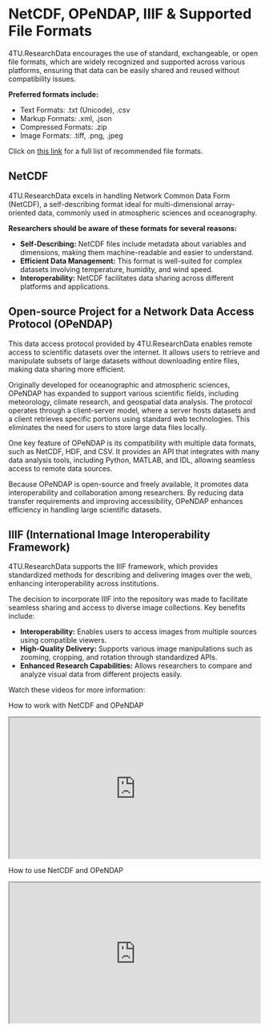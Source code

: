 # NetCDF, OPeNDAP, IIIF & Supported File Formats

<style>
    .responsive-iframe-container {
        position: relative;
        overflow: hidden;
        padding-top: 56.25%; /* 16:9 Aspect Ratio */
        width: 100%;
    }

    .responsive-iframe-container iframe {
        position: absolute;
        top: 0;
        left: 0;
        width: 100%;
        height: 100%;
    }
    
    /* Add this block to centralize the caption */
    .caption {
        text-align: center;
        font-style: italic;
        margin-top: 8px;
        color: #666;
    }
</style>

4TU.ResearchData encourages the use of standard, exchangeable, or open file formats, which are widely recognized and supported across various platforms, ensuring that data can be easily shared and reused without compatibility issues. 

**Preferred formats include:**

* Text Formats: .txt (Unicode), .csv
* Markup Formats: .xml, .json
* Compressed Formats: .zip
* Image Formats: .tiff, .png, .jpeg

Click on [this link](https://data.4tu.nl/s/documents/Preferred_File_Formats_2023.pdf) for a full list of recommended file formats.

## NetCDF

4TU.ResearchData excels in handling Network Common Data Form (NetCDF), a self-describing format ideal for multi-dimensional array-oriented data, commonly used in atmospheric sciences and oceanography. 

**Researchers should be aware of these formats for several reasons:**

* **Self-Describing:** NetCDF files include metadata about variables and dimensions, making them machine-readable and easier to understand.
* **Efficient Data Management:** This format is well-suited for complex datasets involving temperature, humidity, and wind speed.
* **Interoperability:** NetCDF facilitates data sharing across different platforms and applications.

## Open-source Project for a Network Data Access Protocol (OPeNDAP)

This data access protocol provided by 4TU.ResearchData enables remote access to scientific datasets over the internet. It allows users to retrieve and manipulate subsets of large datasets without downloading entire files, making data sharing more efficient.

Originally developed for oceanographic and atmospheric sciences, OPeNDAP has expanded to support various scientific fields, including meteorology, climate research, and geospatial data analysis. The protocol operates through a client-server model, where a server hosts datasets and a client retrieves specific portions using standard web technologies. This eliminates the need for users to store large data files locally.

One key feature of OPeNDAP is its compatibility with multiple data formats, such as NetCDF, HDF, and CSV. It provides an API that integrates with many data analysis tools, including Python, MATLAB, and IDL, allowing seamless access to remote data sources.

Because OPeNDAP is open-source and freely available, it promotes data interoperability and collaboration among researchers. By reducing data transfer requirements and improving accessibility, OPeNDAP enhances efficiency in handling large scientific datasets.

## IIIF (International Image Interoperability Framework)

4TU.ResearchData supports the IIIF framework, which provides standardized methods for describing and delivering images over the web, enhancing interoperability across institutions. 

The decision to incorporate IIIF into the repository was made to facilitate seamless sharing and access to diverse image collections. Key benefits include:

* **Interoperability:** Enables users to access images from multiple sources using compatible viewers.
* **High-Quality Delivery:** Supports various image manipulations such as zooming, cropping, and rotation through standardized APIs.
* **Enhanced Research Capabilities:** Allows researchers to compare and analyze visual data from different projects easily.

Watch these videos for more information:

How to work with NetCDF and OPeNDAP

<div class="responsive-iframe-container">
    <iframe src="https://www.youtube.com/embed/vVhH3kp9m4M" allowfullscreen="allowfullscreen" allow="autoplay *; geolocation *; microphone *; camera *; midi *; encrypted-media *"></iframe>
</div>

</style>

How to use NetCDF and OPeNDAP

<div class="responsive-iframe-container">
    <iframe src="https://www.youtube.com/embed/hVaH02jW7aA" allowfullscreen="allowfullscreen" allow="autoplay *; geolocation *; microphone *; camera *; midi *; encrypted-media *"></iframe>
</div>
